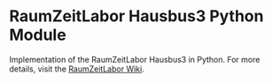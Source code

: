 # RaumZeitLabor Hausbus3 Python Module
Implementation of the RaumZeitLabor Hausbus3 in Python. For more details, visit the [RaumZeitLabor Wiki](https://raumzeitlabor.de/wiki/Hausbus3).
